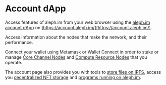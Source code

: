 # Account dApp

Access features of aleph.im from your web browser using the
[aleph.im account dApp](https://account.aleph.im/)
on [https://account.aleph.im/](https://account.aleph.im/).

Access information about the nodes that make the network, and their performance.

Connect your wallet using Metamask or Wallet Connect in order to stake or
manage [Core Channel Nodes](../nodes/Core_(CCN)/index.md) and
[Compute Resource Nodes](../nodes/Compute_(CRN)/index.md) that you operate.

The account page also provides you with tools to [store files on IPFS](https://account.aleph.im/#/ipfs),
access you [decentralized NFT storage](https://account.aleph.im/#/nfts)
and [programs running on aleph.im](https://account.aleph.im/#/programs).
